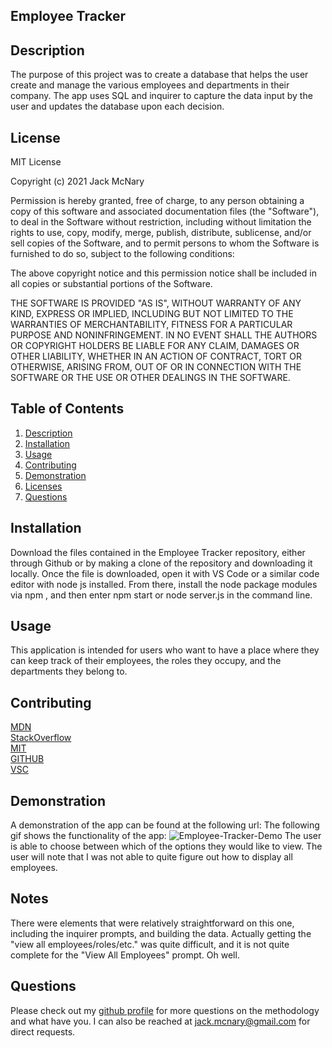 
## Employee Tracker

## Description

The purpose of this project was to create a database that helps the user create and manage the various employees and departments in their company. The app uses SQL and inquirer to capture the data input by the user and updates the database upon each decision.


## License
MIT License

Copyright (c) 2021 Jack McNary

Permission is hereby granted, free of charge, to any person obtaining a copy
of this software and associated documentation files (the "Software"), to deal
in the Software without restriction, including without limitation the rights
to use, copy, modify, merge, publish, distribute, sublicense, and/or sell
copies of the Software, and to permit persons to whom the Software is
furnished to do so, subject to the following conditions:

The above copyright notice and this permission notice shall be included in all
copies or substantial portions of the Software.

THE SOFTWARE IS PROVIDED "AS IS", WITHOUT WARRANTY OF ANY KIND, EXPRESS OR
IMPLIED, INCLUDING BUT NOT LIMITED TO THE WARRANTIES OF MERCHANTABILITY,
FITNESS FOR A PARTICULAR PURPOSE AND NONINFRINGEMENT. IN NO EVENT SHALL THE
AUTHORS OR COPYRIGHT HOLDERS BE LIABLE FOR ANY CLAIM, DAMAGES OR OTHER
LIABILITY, WHETHER IN AN ACTION OF CONTRACT, TORT OR OTHERWISE, ARISING FROM,
OUT OF OR IN CONNECTION WITH THE SOFTWARE OR THE USE OR OTHER DEALINGS IN THE
SOFTWARE.


## Table of Contents
1. [Description](#description)
2. [Installation](#installation)
3. [Usage](#usage)
4. [Contributing](#contributing)
5. [Demonstration](#demonstration)
6. [Licenses](#licenses)
7. [Questions](#questions)

## Installation

Download the files contained in the Employee Tracker repository, either through Github or by making a clone of the repository and downloading it locally. Once the file is downloaded, open it with VS Code or a similar code editor with node js installed. From there, install the node package modules via npm , and then enter npm start or node server.js in the command line.

## Usage

This application is intended for users who want to have a place where they can keep track of their employees, the roles they occupy, and the departments they belong to.

## Contributing


[MDN](developer.mozilla.org/en-US/docs)<br>
[StackOverflow](https://stackoverflow.com/)<br>
[MIT](https://opensource.org/licenses/MIT)<br>
[GITHUB](https://docs.github.com/en)<br>
[VSC](https://code.visualstudio.com/)<br>

## Demonstration


A demonstration of the app can be found at the following url:
The following gif shows the functionality of the app:
![Employee-Tracker-Demo](https://user-images.githubusercontent.com/88205127/143307762-8e2af1e6-5254-47ca-8efe-fd968a07fc0f.gif)
The user is able to choose between which of the options they would like to view. The user will note that I was not able to quite figure out how to display all employees.

## Notes

There were elements that were relatively straightforward on this one, including the inquirer prompts, and building the data. Actually getting the "view all employees/roles/etc." was quite difficult, and it is not quite complete for the "View All Employees" prompt. Oh well.

## Questions
Please check out my [github profile](github.com/mcnaryj/12-Employee-Tracker) for more questions on the methodology and what have you.
I can also be reached at jack.mcnary@gmail.com for direct requests.
